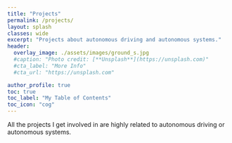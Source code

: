 ```yaml
---
title: "Projects"
permalink: /projects/
layout: splash
classes: wide
excerpt: "Projects about autonomous driving and autonomous systems."
header:
  overlay_image: ./assets/images/ground_s.jpg
  #caption: "Photo credit: [**Unsplash**](https://unsplash.com)"
  #cta_label: "More Info"
  #cta_url: "https://unsplash.com"

author_profile: true
toc: true
toc_label: "My Table of Contents"
toc_icon: "cog"
---
```


All the projects I get involved in are highly related to autonomous driving or autonomous systems.
